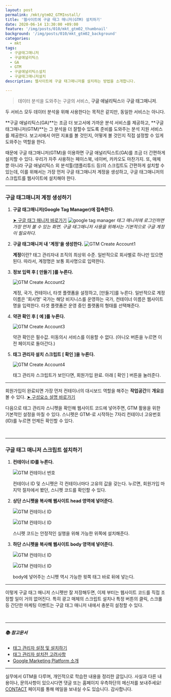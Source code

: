 ```yaml
---
layout: post
permalink: /mkt/gtm02_GTMInstall/
title: '웹사이트에 구글 태그 매니저(GTM) 설치하기'
date: 2020-06-14 13:30:00 +09:00
feature: '/img/posts/010/mkt_gtm02_thumbnail'
background: '/img/posts/010/mkt_gtm02_background'
categories:
  - mkt
tags:
  - 구글태그매니저
  - 구글애널리틱스
  - GA
  - GTM
  - 구글애널리틱스설치
  - 구글태그매니저설치
description: 웹사이트에 구글 태그매니저를 설치하는 방법을 소개합니다.

---
```


> 데이터 분석을 도와주는 구글의 서비스, **구글 애널리틱스**와 **구글 태그매니저**.

두 서비스 모두 데이터 분석을 위해 사용한다는 목적은 같지만, 동일한 서비스는 아니다. 

**구글 애널리틱스(GA)**는 조금 더 보고서에 가까운 분석 서비스를 제공하고, **구글 태그매니저(GTM)**는 그 분석을 더 잘할수 있도록 준비를 도와주는 분석 지원 서비스를 제공한다. 보고서에서 어떤 지표를 볼 것인지, 어떻게 볼 것인지 직접 설정할 수 있게 도와주는 역할을 한다.

때문에 구글 태그매니저(GTM)을 이용하면 구글 애널리틱스트(GA)를 조금 더 간편하게 설치할 수 있다. 우리가 자주 사용하는 페이스북, 네이버, 카카오도 마찬가지. 또, 매체 뿐 아니라 구글 애널리틱스 외 분석툴(앰플리튜드 등)의 스크립트도 간편하게 설치할 수 있는데, 이를 위해서는 가장 먼저 구글 태그매니저 계정을 생성하고, 구글 태그매니저의 스크립트를 웹사이트에 설치해야 한다.

------

### 구글 태그매니저 계정 생성하기

1. **구글 태그매니저(Google Tag Manager)에 접속한다.**

   [➤ 구글 태그 매니저 바로가기](https://tagmanager.google.com/)
   ![google tag manager](/img/posts/010/01.jpg)
   *태그 매니저에 로그인하면 가장 먼저 볼 수 있는 화면. 구글 태그매니저 사용을 위해서는 기본적으로 구글 계정이 필요하다.* 

2. **구글 태그매니저 내 '계정'을 생성한다.**
   ![GTM Create Account1](/img/posts/010/02.jpg)

   **계정**이란? 태그 관리자내 조직의 최상위 수준. 일반적으로 회사별로 하나만 있으면 된다. 따라서, 계정명은 보통 회사명으로 입력한다.

3. **정보 입력 후 [ 만들기 ]를 누른다.**

   ![GTM Create Account2](/img/posts/010/03.jpg)

   계정, 국가, 컨테이너, 타겟 플랫폼을 설정하고, [만들기]를 누른다. 일반적으로 계정 이름은 '회사명' 국가는 해당 비지니스를 운영하는 국가, 컨테이너 이름은 웹사이트 명을 입력한다. 타겟 플랫폼은 운영 중인 플랫폼의 형태를 선택해준다.

4. **약관 확인 후 [  예  ]를 누른다.** 

   ![GTM Create Account3](/img/posts/010/04.jpg)

   약관 확인은 필수값. 미동의시 서비스를 이용할 수 없다. (아니오 버튼을 누르면 이전 페이지로 돌아간다.)

5. **태그 관리자 설치 스크립트 [ 확인 ]을 누른다.**

   ![GTM Create Account4](/img/posts/010/05.jpg)

   태그 관리자 스크립트가 보인다면, 회원가입 완료. 아래 [ 확인 ] 버튼을 눌러준다.

------

회원가입이 완료되면 가장 먼저 컨테이너의 대시보드 역할을 해주는 **작업공간**의 **개요**를 볼 수 있다. [➤ 구성요소 설명 바로가기](https://nohze.com/mkt/gtm01_introduce/)

다음으로 태그 관리자 스니펫을 확인해 웹사이트 코드에 넣어주면, GTM 활용을 위한 기본적인 설정을 마칠 수 있다. 스니펫은 GTM-로 시작하는 7자리 컨테이너 고유번호(ID)를 누르면 언제든 확인할 수 있다.

<br>

------

### 구글 태그 매니저 스크립트 설치하기

1. **컨테이너 ID를 누른다.**

   ![GTM 컨테이너 번호](/img/posts/010/06.jpg)

   컨테이너 ID 및 스니펫은 각 컨테이너마다 고유의 값을 갖는다. 누르면, 회원가입 마지막 절차에서 봤던, 스니펫 코드를 확인할 수 있다.

2. **상단 스니펫을 복사해 웹사이트 head 영역에 넣어준다.**

   ![GTM 컨테이너 ID](/img/posts/010/07.jpg)

   ![GTM 컨테이너 ID](/img/posts/010/08.jpg)

   스니펫 코드는 안정적인 실행을 위해 가능한 위쪽에 설치해준다.

3. **하단 스니펫을 복사해 웹사이트 body 영역에 넣어준다.**

   ![GTM 컨테이너 ID](/img/posts/010/09.jpg)

   ![GTM 컨테이너 ID](/img/posts/010/10.jpg)

   body에 넣어주는 스니펫 역시 가능한 윗쪽 <body>태그 바로 뒤에 넣는다.

------

이렇게 구글 태그 매니저 스니펫만 잘 저장해두면, 이제 부터는 웹사이트 코드를 직접 조정할 일이 거의 없어진다. 특히 광고 매체의 스크립트 설치나 특정 버튼의 클릭, 스크롤 등 간단한 마케팅 이벤트는 구글 태그 매니저 내에서 충분히 설정할 수 있다.

<br>

------

##### 📚 참고문서

- [태그 관리자 설정 및 설치하기](https://support.google.com/tagmanager/answer/6103696)
- [태그 관리자 설치전 고려사항](https://support.google.com/tagmanager/answer/6103576)
- [Google Marketing Platform 소개](https://support.google.com/tagmanager/answer/9031231)

------

실무에서 GTM을 다루며, 개인적으로 학습한 내용을 정리한 글입니다. 사실과 다른 내용이나, 문의사항이 있으시다면 댓글 또는 홈페이지 우측하단의 메신저를 보내주세요! [CONTACT](https://nohze.com/contact) 페이지를 통해 메일을 보내실 수도 있습니다. 감사합니다.<br><br>